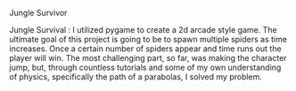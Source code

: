 Jungle Survivor


Jungle Survival : I utilized pygame to create a 2d arcade style game. The ultimate goal of this project is going to be to spawn multiple spiders as time increases.  Once 
a certain number of spiders appear and time runs out the player will win. The most challenging part, so far, was making the character jump, but, through countless 
tutorials and some of my own understanding of physics, specifically the path of a parabolas, I solved my problem.

